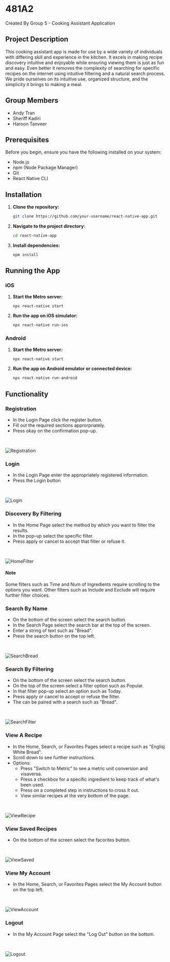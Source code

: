# 481A2
Created By Group 5 - Cooking Assistant Application 

## Project Description
This cooking assistant app is made for use by a wide variety of individuals with differing skill and experience in the kitchen. It excels in making recipe discovery intuitive and enjoyable while ensuring viewing them is just as fun and easy. Even better it removes the complexity of searching for specific recipes on the internet using intuitive filtering and a natural search process. We pride ourselves on its intuitive use, organized structure, and the simplicity it brings to making a meal.

## Group Members
- Andy Tran
- Sheriff Kadiri
- Haroon Tanveer

## Prerequisites

Before you begin, ensure you have the following installed on your system:

- Node.js
- npm (Node Package Manager)
- Git
- React Native CLI

## Installation

1. **Clone the repository:**

    ```bash
    git clone https://github.com/your-username/react-native-app.git
    ```

2. **Navigate to the project directory:**

    ```bash
    cd react-native-app
    ```

3. **Install dependencies:**

    ```bash
    npm install
    ```

## Running the App

### iOS

1. **Start the Metro server:**

    ```bash
    npx react-native start
    ```

2. **Run the app on iOS simulator:**

    ```bash
    npx react-native run-ios
    ```

### Android

1. **Start the Metro server:**

    ```bash
    npx react-native start
    ```

2. **Run the app on Android emulator or connected device:**

    ```bash
    npx react-native run-android
    ```
## Functionality
### Registration
- In the Login Page click the register button.
- Fill out the required sections approrpriately.
- Press okay on the confirmation pop-up.
<br/>

![Registration](https://github.com/andytran3/481A2/assets/60755728/58ad5b5b-09be-4abb-8aef-b72f9f651c43.gif)


### Login
- In the Login Page enter the appropriately registered information.
- Press the Login button
<br/>

![Login](https://github.com/andytran3/481A2/assets/60755728/e9d1e390-fe6b-4aa9-a8da-b4dcb795face.gif)


### Discovery By Filtering
- In the Home Page select the method by which you want to filter the results.
- In the pop-up select the specific filter.
- Press apply or cancel to accept that filter or refuse it.
<br/>

![HomeFilter](https://github.com/andytran3/481A2/assets/60755728/6aa98ca3-c156-4a9c-810d-08149e56e86b.gif)

#### Note
Some filters such as Time and Num of Ingredients require scrolling to the options you want. Other filters such as Include and Exclude will require further filter choices.

### Search By Name
- On the bottom of the screen select the search button.
- In the Search Page select the search bar at the top of the screen.
- Enter a string of text such as "Bread".
- Press the search button on the top left.
<br/>

![SearchBread](https://github.com/andytran3/481A2/assets/60755728/533dd2d7-fe36-4501-8b2e-842bcd1ba7fb.gif)

### Search By Filtering
- On the bottom of the screen select the search button.
- On the top of the screen select a filter option such as Popular.
- In that filter pop-up select an option such as Today.
- Press apply or cancel to accept or refuse the filter.
- The can be paired with a search such as "Bread".
<br/>

![SearchFilter](https://github.com/andytran3/481A2/assets/60755728/21b8dc5e-8a66-41c3-b489-9b929444a4b6.gif)

### View A Recipe
- In the Home, Search, or Favorites Pages select a recipe such as "Englisj White Bread".
- Scroll down to see further instructions.
- Options:
    - Press "Switch to Metric" to see a metric unit conversion and visaversa.
    - Press a checkbox for a specific ingredient to keep track of what's been used.
    - Press on a completed step in instructions to cross it out.
    - View similar recipes at the very bottom of the page.
<br/>

![ViewRecipe](https://github.com/andytran3/481A2/assets/60755728/6ce24fdb-fb9b-4077-a028-089b31f80dea.gif)

### View Saved Recipes
- On the bottom of the screen select the facorites button.
<br/>

![ViewSaved](https://github.com/andytran3/481A2/assets/60755728/65d3b1fa-b226-4087-bcd0-5e093515109b.gif)

### View My Account
- In the Home, Search, or Favorites Pages select the My Account button on the top left.
<br/>

![ViewAccount](https://github.com/andytran3/481A2/assets/60755728/3784ed78-50fa-45b0-aa44-1f0c55339614.gif)

### Logout
- In the My Account Page select the "Log Out" button on the bottom.
<br/>

![Logout](https://github.com/andytran3/481A2/assets/60755728/987f0660-4cff-4f00-aee6-d09c16111160.gif)
